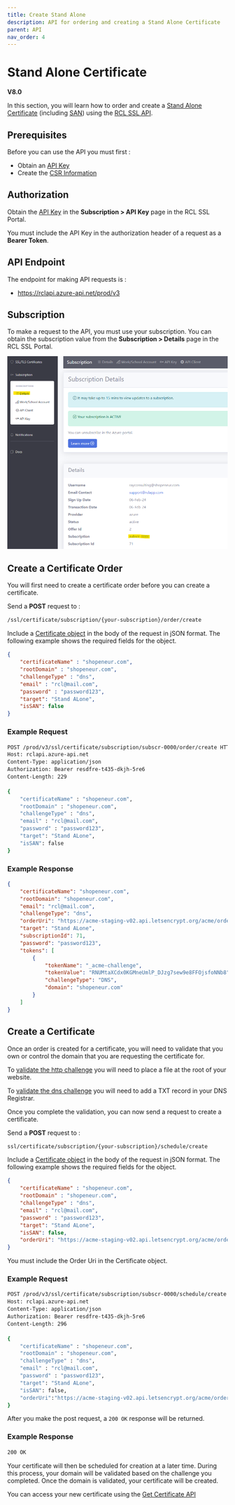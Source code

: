 ```yaml
---
title: Create Stand Alone
description: API for ordering and creating a Stand Alone Certificate
parent: API
nav_order: 4
---
```


# Stand Alone Certificate
**V8.0**

In this section, you will learn how to order and create a [Stand Alone Certificate](../portal/stand-alone.md) (including [SAN](../portal/stand-alone-san.md)) using the [RCL SSL API](./api.md).

## Prerequisites

Before you can use the API you must first :

- Obtain an [API Key](./authorization.md)
- Create the [CSR Information](../portal/csr-info.md)

## Authorization

Obtain the [API Key](./authorization.md) in the **Subscription > API Key** page in the RCL SSL Portal.

You must include the API Key in the authorization header of a request as a **Bearer Token**.


## API Endpoint

The endpoint for making API requests is :

- https://rclapi.azure-api.net/prod/v3

## Subscription

To make a request to the API, you must use your subscription. You can obtain the subscription value from the **Subscription > Details** page in the RCL SSL Portal.

![image](../images/api_authorization/subscription.png)

## Create a Certificate Order

You will first need to create a certificate order before you can create a certificate.

Send a **POST** request to :

```bash
/ssl/certificate/subscription/{your-subscription}/order/create
```

Include a [Certificate object](./certificate-object.md) in the body of the request in jSON format. The following example shows the required fields for the object.

```json
{
    "certificateName" : "shopeneur.com",
    "rootDomain" : "shopeneur.com",
    "challengeType" : "dns",
    "email" : "rcl@mail.com",
    "password" : "password123",
    "target": "Stand ALone",
    "isSAN": false
}

```

### Example Request

```bash
POST /prod/v3/ssl/certificate/subscription/subscr-0000/order/create HTTP/1.1
Host: rclapi.azure-api.net
Content-Type: application/json
Authorization: Bearer resdfre-t435-dkjh-5re6
Content-Length: 229

{
    "certificateName" : "shopeneur.com",
    "rootDomain" : "shopeneur.com",
    "challengeType" : "dns",
    "email" : "rcl@mail.com",
    "password" : "password123",
    "target": "Stand ALone",
    "isSAN": false
}
```

### Example Response
```json
{
    "certificateName": "shopeneur.com",
    "rootDomain": "shopeneur.com",
    "email": "rcl@mail.com",
    "challengeType": "dns",
    "orderUri": "https://acme-staging-v02.api.letsencrypt.org/acme/order/135518893/21014318564",
    "target": "Stand ALone",
    "subscriptionId": 71,
    "password": "password123",
    "tokens": [
        {
            "tokenName": "_acme-challenge",
            "tokenValue": "RNUMtaXCdx0KGMneUmlP_DJzg7sew9e8FFOjsfoNNb8",
            "challengeType": "DNS",
            "domain": "shopeneur.com"
        }
    ]
}
```

## Create a Certificate

Once an order is created for a certificate, you will need to validate that you own or control the domain that 
you are requesting the certificate for.

To [validate the http challenge](../portal/stand-alone.md#completing-the-http-challenge) you will need to place 
a file at the root of your website.

To [validate the dns challenge](../portal/stand-alone.md#completing-the-dns-challenge) you will need to add 
a TXT record in your DNS Registrar.

Once you complete the validation, you can now send a request to create a certificate.

Send a **POST** request to :

```bash
ssl/certificate/subscription/{your-subscription}/schedule/create
```

Include a [Certificate object](./certificate-object.md) in the body of the request in jSON format. The following example shows the required fields for the object.

```json
{
    "certificateName" : "shopeneur.com",
    "rootDomain" : "shopeneur.com",
    "challengeType" : "dns",
    "email" : "rcl@mail.com",
    "password" : "password123",
    "target": "Stand ALone",
    "isSAN": false,
    "orderUri": "https://acme-staging-v02.api.letsencrypt.org/acme/order/135518893/21014318564"
}

```

You must include the Order Uri in the Certificate object.

### Example Request

```bash
POST /prod/v3/ssl/certificate/subscription/subscr-0000/schedule/create HTTP/1.1
Host: rclapi.azure-api.net
Content-Type: application/json
Authorization: Bearer resdfre-t435-dkjh-5re6
Content-Length: 296

{
    "certificateName" : "shopeneur.com",
    "rootDomain" : "shopeneur.com",
    "challengeType" : "dns",
    "email" : "rcl@mail.com",
    "password" : "password123",
    "target": "Stand ALone",
    "isSAN": false,
    "orderUri":"https://acme-staging-v02.api.letsencrypt.org/acme/order/135518893/20709585374"
}
```
After you make the post request, a ```200 OK``` response will be returned. 

### Example Response

```bash
200 OK
```

Your certificate will then be scheduled for creation at a later time. During this process, your domain will be validated based on the challenge you completed.
Once the domain is validated, your certificate will be created.

You can access your new certificate using the [Get Certificate API](get-certificate.md)
